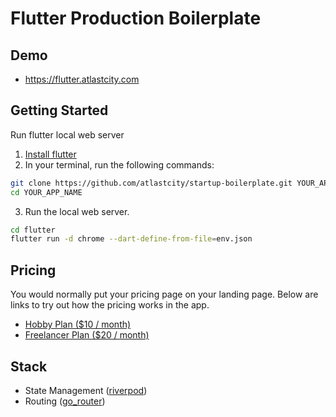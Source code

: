 # Flutter Production Boilerplate

## Demo

- https://flutter.atlastcity.com

## Getting Started

Run flutter local web server

1. [Install flutter](https://docs.flutter.dev/get-started/install)
2. In your terminal, run the following commands:

```bash
git clone https://github.com/atlastcity/startup-boilerplate.git YOUR_APP_NAME
cd YOUR_APP_NAME
```

3. Run the local web server.

```bash
cd flutter
flutter run -d chrome --dart-define-from-file=env.json
```

## Pricing

You would normally put your pricing page on your landing page. Below are links to try out how the pricing works in the app.

- [Hobby Plan ($10 / month)](https://flutter.atlastcity.com/payments?price=price_1Pdy8yFttF99a1NCLpDa83xf)
- [Freelancer Plan ($20 / month)](https://flutter.atlastcity.com/payments?price=price_1Pdy8zFttF99a1NCGQJc5ZTZ)

## Stack

- State Management ([riverpod](https://pub.dev/packages/riverpod))
- Routing ([go_router](https://pub.dev/packages/go_router))
